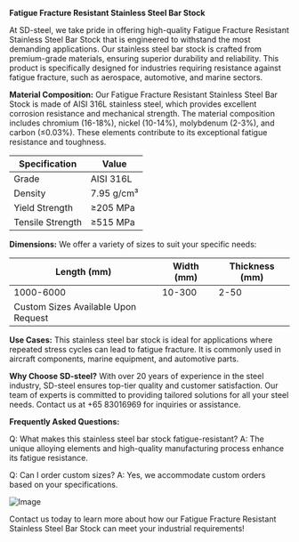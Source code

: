 **Fatigue Fracture Resistant Stainless Steel Bar Stock**

At SD-steel, we take pride in offering high-quality Fatigue Fracture Resistant Stainless Steel Bar Stock that is engineered to withstand the most demanding applications. Our stainless steel bar stock is crafted from premium-grade materials, ensuring superior durability and reliability. This product is specifically designed for industries requiring resistance against fatigue fracture, such as aerospace, automotive, and marine sectors.

**Material Composition:**
Our Fatigue Fracture Resistant Stainless Steel Bar Stock is made of AISI 316L stainless steel, which provides excellent corrosion resistance and mechanical strength. The material composition includes chromium (16-18%), nickel (10-14%), molybdenum (2-3%), and carbon (≤0.03%). These elements contribute to its exceptional fatigue resistance and toughness.

| Specification | Value |
|---------------|-------|
| Grade         | AISI 316L |
| Density       | 7.95 g/cm³ |
| Yield Strength| ≥205 MPa |
| Tensile Strength| ≥515 MPa |

**Dimensions:**
We offer a variety of sizes to suit your specific needs:

| Length (mm) | Width (mm) | Thickness (mm) |
|-------------|------------|----------------|
| 1000-6000   | 10-300     | 2-50           |
| Custom Sizes Available Upon Request |

**Use Cases:**
This stainless steel bar stock is ideal for applications where repeated stress cycles can lead to fatigue fracture. It is commonly used in aircraft components, marine equipment, and automotive parts.

**Why Choose SD-steel?**
With over 20 years of experience in the steel industry, SD-steel ensures top-tier quality and customer satisfaction. Our team of experts is committed to providing tailored solutions for all your steel needs. Contact us at +65 83016969 for inquiries or assistance.

**Frequently Asked Questions:**

Q: What makes this stainless steel bar stock fatigue-resistant?
A: The unique alloying elements and high-quality manufacturing process enhance its fatigue resistance.

Q: Can I order custom sizes?
A: Yes, we accommodate custom orders based on your specifications.

![Image](https://github.com/user-attachments/assets/2567258e-e124-4816-932d-1809bd27ef0b)

Contact us today to learn more about how our Fatigue Fracture Resistant Stainless Steel Bar Stock can meet your industrial requirements!